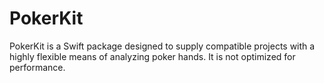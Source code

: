 # PokerKit

PokerKit is a Swift package designed to supply compatible projects with a highly flexible means of analyzing poker hands. It is not optimized for performance.
